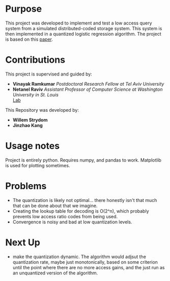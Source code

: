 # Purpose
This project was developed to implement and test a low access query system from a 
simulated distributed-coded storage system. This system is then implemented in a quantized
logistic regression algorithm. The project is based on this [paper](https://arxiv.org/abs/2305.06101).

# Contributions
This project is supervised and guided by:

- **Vinayak Ramkumar**
  *Postdoctoral Research Fellow at Tel Aviv University*
- **Netanel Raviv**
  *Assistant Professor of Computer Science at Washington University in St. Louis*  
  [Lab](https://sites.wustl.edu/ravivlab/)


This Repository was developed by:

- **Willem Strydom**
- **Jinzhao Kang**

# Usage notes
Project is entirely python. Requires numpy, and pandas to work.
Matplotlib is used for plotting sometimes.

# Problems

- The quantization is likely not optimal... there honestly isn't that much that can be done about that we imagine.
- Creating the lookup table for decoding is O(2^n), which probably prevents low access ratio codes from being used.
- Convergence is noisy and bad at low quantization levels.

# Next Up

- make the quantization dynamic. The algorithm would adjsut the quantization rate, maybe just monotonically, based on
some criterion until the point where there are no more access gains, and the just run as an unquantized version of the algorithm.